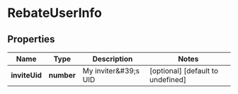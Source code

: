 # RebateUserInfo

## Properties

Name | Type | Description | Notes
------------ | ------------- | ------------- | -------------
**inviteUid** | **number** | My inviter\&#39;s UID | [optional] [default to undefined]

